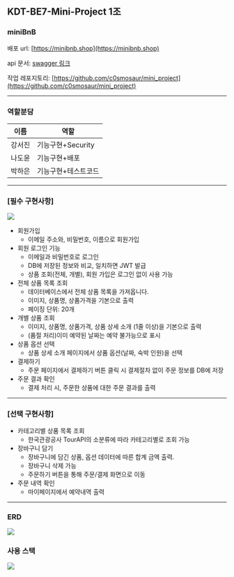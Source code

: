 ## KDT-BE7-Mini-Project 1조
### **miniBnB**
배포 url: [https://minibnb.shop](https://minibnb.shop)

api 문서: [swagger 링크](https://api.minibnb.shop/swagger-ui/index.html/)

작업 레포지토리: [https://github.com/c0smosaur/mini_project](https://github.com/c0smosaur/mini_project)

-----
### 역할분담
|이름|역할|
|--|--|
|강서진|기능구현+Security|
|나도윤|기능구현+배포|
|박하은|기능구현+테스트코드|
-----
### [필수 구현사항]
![](https://velog.velcdn.com/images/c0smosaur/post/d0bd5d27-984d-4689-a14b-98b2002dd645/image.png)
  - 회원가입
    - 이메일 주소와, 비밀번호, 이름으로 회원가입
  - 회원 로그인 기능
    - 이메일과 비밀번호로 로그인
    - DB에 저장된 정보와 비교, 일치하면 JWT 발급
    - 상품 조회(전체, 개별), 회원 가입은 로그인 없이 사용 가능
  - 전체 상품 목록 조회
    - 데이터베이스에서 전체 상품 목록을 가져옵니다.
    - 이미지, 상품명, 상품가격을 기본으로 출력
    - 페이징 단위: 20개
  - 개별 상품 조회
    - 이미지, 상품명, 상품가격, 상품 상세 소개 (1줄 이상)을 기본으로 출력
    - (품절 처리)이미 예약된 날짜는 예약 불가능으로 표시 
  - 상품 옵션 선택
    - 상품 상세 소개 페이지에서 상품 옵션(날짜, 숙박 인원)을 선택
  - 결제하기
    - 주문 페이지에서 결제하기 버튼 클릭 시 결제절차 없이 주문 정보를 DB에 저장
  - 주문 결과 확인
    - 결제 처리 시, 주문한 상품에 대한 주문 결과를 출력

------
### [선택 구현사항]
  - 카테고리별 상품 목록 조회
    - 한국관광공사 TourAPI의 소분류에 따라 카테고리별로 조회 가능
  - 장바구니 담기
    - 장바구니에 담긴 상품, 옵션 데이터에 따른 합계 금액 출력.
    - 장바구니 삭제 가능
    - 주문하기 버튼을 통해 주문/결제 화면으로 이동
  - 주문 내역 확인
    - 마이페이지에서 예약내역 출력
-------

### ERD
![](https://velog.velcdn.com/images/c0smosaur/post/a2ef1b85-8195-48b5-8f08-2da33d204d5e/image.PNG)

### 사용 스택
![](https://velog.velcdn.com/images/c0smosaur/post/c82c5f28-aec3-4ed0-b0a2-5a73cd22a4e2/image.PNG)
